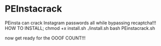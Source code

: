 # PEInstacrack
PEinsta can crack Instagram passwords all while bypassing recaptcha!!!
HOW TO INSTALL;
chmod +x install.sh
./install.sh
bash PEinstacrack.sh

now get ready for the OOOF COUNT!!!
